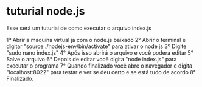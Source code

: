 # tuturial node.js
Esse será um tuturial de como executar o arquivo index.js

1º Abrir a maquina virtual ja com o node.js baixado
2° Abrir o terminal e digitar "source ./nodejs-env/bin/activate" para ativar o node js
3º Digite "sudo nano index.js" 
4° Após isso abrirá o arquivo e você podera editar
5° Salve o arquivo
6° Depois de editar você digita "node index.js" para executar o programa
7° Quando finalizado você abre o navegador e digita "localhost:8022" para testar e ver se deu certo e se está tudo de acordo
8° Finalizado.
